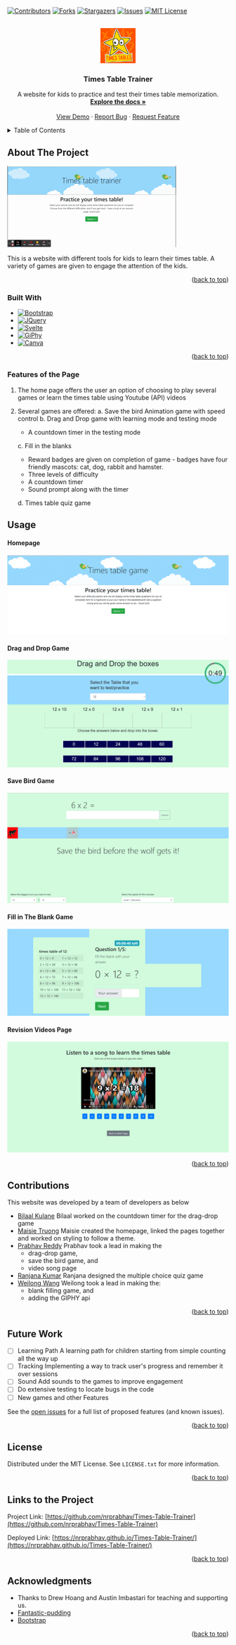 <!-- Improved compatibility of back to top link: See: https://github.com/othneildrew/Best-README-Template/pull/73 -->
<a name="readme-top"></a>
<!--
*** Thanks for checking out the Best-README-Template. If you have a suggestion
*** that would make this better, please fork the repo and create a pull request
*** or simply open an issue with the tag "enhancement".
*** Don't forget to give the project a star!
*** Thanks again! Now go create something AMAZING! :D
-->



<!-- PROJECT SHIELDS -->
<!--
*** I'm using markdown "reference style" links for readability.
*** Reference links are enclosed in brackets [ ] instead of parentheses ( ).
*** See the bottom of this document for the declaration of the reference variables
*** for contributors-url, forks-url, etc. This is an optional, concise syntax you may use.
*** https://www.markdownguide.org/basic-syntax/#reference-style-links
-->
[![Contributors][contributors-shield]][contributors-url] [![Forks][forks-shield]][forks-url] [![Stargazers][stars-shield]][stars-url] [![Issues][issues-shield]][issues-url] [![MIT License][license-shield]][license-url]



<!-- PROJECT LOGO -->
<br />
<div align="center">
  <a href="https://github.com/nrprabhav/Group-Project">
    <img src="./assets/logo.jpg" alt="Logo" width="80" height="80">
  </a>

<h3 align="center">Times Table Trainer</h3>

  <p align="center">
    A website for kids to practice and test their times table memorization.
    <br />
    <a href="https://github.com/nrprabhav/Group-Project"><strong>Explore the docs »</strong></a>
    <br />
    <br />
    <a href="https://github.com/nrprabhav/Group-Project">View Demo</a>
    ·
    <a href="https://github.com/nrprabhav/Group-Project/issues">Report Bug</a>
    ·
    <a href="https://github.com/nrprabhav/Group-Project/issues">Request Feature</a>
  </p>
</div>



<!-- TABLE OF CONTENTS -->
<details>
  <summary>Table of Contents</summary>
  <ol>
    <li>
      <a href="#about-the-project">About The Project</a>
      <ul>
        <li><a href="#built-with">Built With</a></li>
      </ul>
    </li>
    <li><a href="#features-of-the-page">Features of the Page</a></li>
    <li><a href="#future-work">Future Work</a></li>
    <li><a href="#contributions">Contributions</a></li>
    <li><a href="#license">License</a></li>
    <li><a href="#contact">Contact</a></li>
    <li><a href="#acknowledgments">Acknowledgments</a></li>
  </ol>
</details>



<!-- ABOUT THE PROJECT -->
## About The Project

[![Time Table Trainer Screen Shot][product-screenshot]](./assets/Times-table-game.gif)

This is a website with different tools for kids to learn their times table. A variety of games are given to engage the attention of the kids.

<p align="right">(<a href="#readme-top">back to top</a>)</p>



### Built With

* [![Bootstrap][Bootstrap.com]][Bootstrap-url]
* [![JQuery][JQuery.com]][JQuery-url]
* [![Svelte][youtube.dev]][youtube-url]
* [![GiPhy][giphy.com]][giphy-url]
* [![Canva][canva.com]][canva-url]

<p align="right">(<a href="#readme-top">back to top</a>)</p>


<!-- Features of the Page -->
### Features of the Page
1. The home page offers the user an option of choosing to play several games or learn the times table using Youtube (API) videos
2. Several games are offered:
    a. Save the bird Animation game with speed control
    b. Drag and Drop game with learning mode and testing mode
    - A countdown timer in the testing mode

    c. Fill in the blanks
    - Reward badges are given on completion of game - badges have four friendly mascots: cat, dog, rabbit and hamster.
    - Three levels of difficulty
    - A countdown timer
    - Sound prompt along with the timer

    d. Times table quiz game

<!-- USAGE EXAMPLES -->
## Usage

#### Homepage

![homepage-screenshot](./assets/homepage-screenshot.png)

#### Drag and Drop Game

![drag-and-drop-game-screenshot](./assets/drag-and-drop-screenshot.png)

#### Save Bird Game

![save-bird-game-screenshot](./assets/save-bird-game-screenshot.png)

#### Fill in The Blank Game

![fill-in-blank-screenshot](./assets/fill-in-blank-screenshot.png)


#### Revision Videos Page

![revision-youtube-screenshot](./assets/youtube-revision-screenshot.png)


<p align="right">(<a href="#readme-top">back to top</a>)</p>


<!-- CONTRIBUTING -->
## Contributions

This website was developed by a team of developers as below

- [Bilaal Kulane](https://github.com/bilaalgithub)
  Bilaal worked on the countdown timer for the drag-drop game
- [Maisie Truong](https://github.com/mtruong1995)
  Maisie created the homepage, linked the pages together and worked on styling to follow a theme.
- [Prabhav Reddy](https://github.com/nrprabhav)
  Prabhav took a lead in making the 
  - drag-drop game, 
  - save the bird game, and 
  - video song page
- [Ranjana Kumar](https://github.com/kumarranjana)
  Ranjana designed the multiple choice quiz game
- [Weilong Wang](https://github.com/V7lanw)
  Weilong took a lead in making the:
  - blank filling game, and
  - adding the GIPHY api


<p align="right">(<a href="#readme-top">back to top</a>)</p>

<!-- ROADMAP -->
## Future Work

- [ ] Learning Path
      A learning path for children starting from simple counting all the way up
- [ ] Tracking
      Implementing a way to track user's progress and remember it over sessions
- [ ] Sound
      Add sounds to the games to improve engagement
- [ ] Do extensive testing to locate bugs in the code
- [ ] New games and other Features

See the [open issues](https://github.com/nrprabhav/Group-Project/issues) for a full list of proposed features (and known issues).

<p align="right">(<a href="#readme-top">back to top</a>)</p>


<!-- LICENSE -->
## License

Distributed under the MIT License. See `LICENSE.txt` for more information.

<p align="right">(<a href="#readme-top">back to top</a>)</p>



<!-- CONTACT -->
## Links to the Project

Project Link: [https://github.com/nrprabhav/Times-Table-Trainer](https://github.com/nrprabhav/Times-Table-Trainer)

Deployed Link: [https://nrprabhav.github.io/Times-Table-Trainer/](https://nrprabhav.github.io/Times-Table-Trainer/)

<p align="right">(<a href="#readme-top">back to top</a>)</p>



<!-- ACKNOWLEDGMENTS -->
## Acknowledgments

* Thanks to Drew Hoang and Austin Imbastari for teaching and supporting us.
* [Fantastic-pudding](https://fantastic-pudding.vercel.app/)
* [Bootstrap](https://getbootstrap.com/)

<p align="right">(<a href="#readme-top">back to top</a>)</p>



<!-- MARKDOWN LINKS & IMAGES -->
<!-- https://www.markdownguide.org/basic-syntax/#reference-style-links -->
[contributors-shield]: https://img.shields.io/github/contributors/nrprabhav/Group-Project.svg?style=for-the-badge
[contributors-url]: https://github.com/nrprabhav/Group-Project/graphs/contributors
[forks-shield]: https://img.shields.io/github/forks/nrprabhav/Group-Project.svg?style=for-the-badge
[forks-url]: https://github.com/nrprabhav/Group-Project/network/members
[stars-shield]: https://img.shields.io/github/stars/nrprabhav/Group-Project.svg?style=for-the-badge
[stars-url]: https://github.com/nrprabhav/Group-Project/stargazers
[issues-shield]: https://img.shields.io/github/issues/nrprabhav/Group-Project.svg?style=for-the-badge
[issues-url]: https://github.com/nrprabhav/Group-Project/issues
[license-shield]: https://img.shields.io/github/license/nrprabhav/Group-Project.svg?style=for-the-badge
[license-url]: https://github.com/nrprabhav/Group-Project/blob/master/LICENSE.txt
[linkedin-shield]: https://img.shields.io/badge/-LinkedIn-black.svg?style=for-the-badge&logo=linkedin&colorB=555
[linkedin-url]: https://linkedin.com/in/linkedin_username
[product-screenshot]: ./assets/Times-table-game.gif
[Next.js]: https://img.shields.io/badge/next.js-000000?style=for-the-badge&logo=nextdotjs&logoColor=white
[Next-url]: https://nextjs.org/
[React.js]: https://img.shields.io/badge/React-20232A?style=for-the-badge&logo=react&logoColor=61DAFB
[React-url]: https://reactjs.org/
[Vue.js]: https://img.shields.io/badge/Vue.js-35495E?style=for-the-badge&logo=vuedotjs&logoColor=4FC08D
[Vue-url]: https://vuejs.org/
[Angular.io]: https://img.shields.io/badge/CSS3-DD0031?style=for-the-badge&logo=css3&logoColor=white
[Angular-url]: https://angular.io/
[youtube.dev]: https://img.shields.io/badge/Youtube-4A4A55?style=for-the-badge&logo=youtube&logoColor=FF3E00
[youtube-url]: https://youtube.com/
[GiPhy.com]: https://img.shields.io/badge/GIPHY-FF2D20?style=for-the-badge&logo=giphy&logoColor=white
[GiPhy-url]: https://giphy.com/
[Bootstrap.com]: https://img.shields.io/badge/Bootstrap-563D7C?style=for-the-badge&logo=bootstrap&logoColor=white
[Bootstrap-url]: https://getbootstrap.com
[JQuery.com]: https://img.shields.io/badge/jQuery-0769AD?style=for-the-badge&logo=jquery&logoColor=white
[JQuery-url]: https://jquery.com 
[canva.com]:https://img.shields.io/badge/Canva-%2300C4CC.svg?style=for-the-badge&logo=Canva&logoColor=white
[canva-url]: https://www.canva.com/